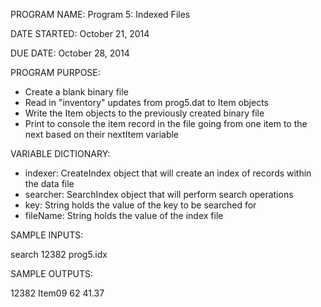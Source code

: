  PROGRAM NAME: Program 5: Indexed Files
 
 DATE STARTED: October 21, 2014
 
 DUE DATE:     October 28, 2014
 
 PROGRAM PURPOSE:
 
* Create a blank binary file
* Read in "inventory" updates from prog5.dat to Item objects
* Write the Item objects to the previously created binary file
* Print to console the item record in the file going from one item to the next based on their nextItem variable
 
 
 VARIABLE DICTIONARY:
 
- indexer: CreateIndex object that will create an index of records within the data file
- searcher: SearchIndex object that will perform search operations
- key: String holds the value of the key to be searched for
- fileName: String holds the value of the index file

 SAMPLE INPUTS:
 
 search 12382 prog5.idx
 
 SAMPLE OUTPUTS: 
 
 12382 Item09 62 41.37
